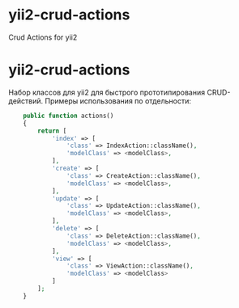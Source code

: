 yii2-crud-actions
=================

Crud Actions for yii2


yii2-crud-actions
====================

Набор классов для yii2 для быстрого прототипирования CRUD-действий.
Примеры использования по отдельности:

```php
    public function actions()
    {
        return [
            'index' => [
                'class' => IndexAction::className(),
                'modelClass' => <modelClass>,
            ],
            'create' => [
                'class' => CreateAction::className(),
                'modelClass' => <modelClass>,
            ],
            'update' => [
                'class' => UpdateAction::className(),
                'modelClass' => <modelClass>,
            ],
            'delete' => [
                'class' => DeleteAction::className(),
                'modelClass' => <modelClass>,
            ],
            'view' => [
                'class' => ViewAction::className(),
                'modelClass' => <modelClass>
            ]
        ];
    }
```
